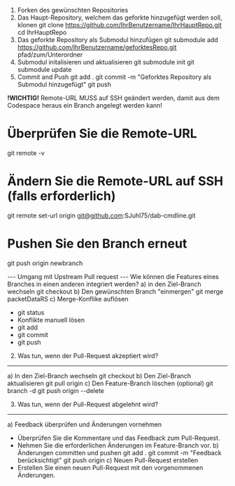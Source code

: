 1. Forken des gewünschten Repositories
2. Das Haupt-Repository, welchem das geforkte hinzugefügt werden soll, klonen
   git clone https://github.com/IhrBenutzername/IhrHauptRepo.git
   cd IhrHauptRepo
3. Das geforkte Repository als Submodul hinzufügen
   git submodule add https://github.com/IhrBenutzername/geforktesRepo.git pfad/zum/Unterordner
4. Submodul initalisieren und aktualisieren
   git submodule init
   git submodule update
5. Commit and Push
   git add .
   git commit -m "Geforktes Repository als Submodul hinzugefügt"
   git push

**!WICHTIG!** 
Remote-URL MUSS auf SSH geändert werden, damit aus dem Codespace heraus ein Branch angelegt werden kann!
# Überprüfen Sie die Remote-URL
git remote -v

# Ändern Sie die Remote-URL auf SSH (falls erforderlich)
git remote set-url origin git@github.com:SJuhl75/dab-cmdline.git

# Pushen Sie den Branch erneut
git push origin newbranch

--- Umgang mit Upstream Pull request ---
Wie können die Features eines Branches in einen anderen integriert werden?
a) in den Ziel-Branch wechseln
   git checkout <target-branch>
b) Den gewünschten Branch "einmergen" 
   git merge packetDataRS
c) Merge-Konflike auflösen
   - git status
   - Konflikte manuell lösen
   - git add <konflikt-datei>
   - git commit
   - git push

2) Was tun, wenn der Pull-Request akzeptiert wird?
--------------------------------------------------
a) In den Ziel-Branch wechseln
   git checkout <target-branch>
b) Den Ziel-Branch aktualisieren
   git pull origin <target-branch>
c) Den Feature-Branch löschen (optional)
   git branch -d <feature-branch>
   git push origin --delete <feature-branch>

3) Was tun, wenn der Pull-Request abgelehnt wird?
-------------------------------------------------
a) Feedback überprüfen und Änderungen vornehmen
   - Überprüfen Sie die Kommentare und das Feedback zum Pull-Request.
   - Nehmen Sie die erforderlichen Änderungen im Feature-Branch vor.
b) Änderungen committen und pushen
   git add .
   git commit -m "Feedback berücksichtigt"
   git push origin <feature-branch>
c) Neuen Pull-Request erstellen
   - Erstellen Sie einen neuen Pull-Request mit den vorgenommenen Änderungen.